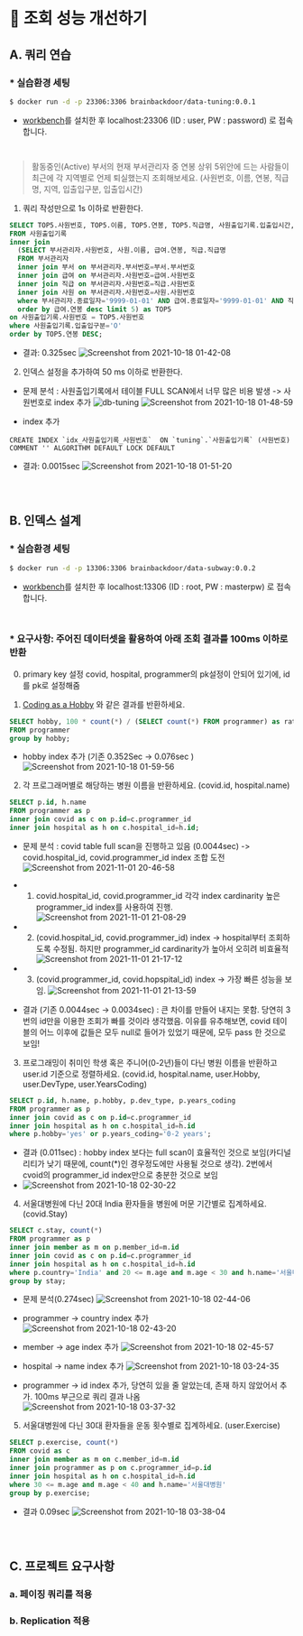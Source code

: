 # 🚀 조회 성능 개선하기

## A. 쿼리 연습

### * 실습환경 세팅

```sh
$ docker run -d -p 23306:3306 brainbackdoor/data-tuning:0.0.1
```
- [workbench](https://www.mysql.com/products/workbench/)를 설치한 후 localhost:23306 (ID : user, PW : password) 로 접속합니다.

<div style="line-height:1em"><br style="clear:both" ></div>

> 활동중인(Active) 부서의 현재 부서관리자 중 연봉 상위 5위안에 드는 사람들이 최근에 각 지역별로 언제 퇴실했는지 조회해보세요.
(사원번호, 이름, 연봉, 직급명, 지역, 입출입구분, 입출입시간)

1. 쿼리 작성만으로 1s 이하로 반환한다.
```sql
SELECT TOP5.사원번호, TOP5.이름, TOP5.연봉, TOP5.직급명, 사원출입기록.입출입시간, 사원출입기록.지역, 사원출입기록.입출입구분 
FROM 사원출입기록
inner join 
  (SELECT 부서관리자.사원번호, 사원.이름, 급여.연봉, 직급.직급명 
  FROM 부서관리자
  inner join 부서 on 부서관리자.부서번호=부서.부서번호 
  inner join 급여 on 부서관리자.사원번호=급여.사원번호
  inner join 직급 on 부서관리자.사원번호=직급.사원번호
  inner join 사원 on 부서관리자.사원번호=사원.사원번호
  where 부서관리자.종료일자='9999-01-01' AND 급여.종료일자='9999-01-01' AND 직급.종료일자='9999-01-01' AND 부서.비고='ACTIVE'
  order by 급여.연봉 desc limit 5) as TOP5 
on 사원출입기록.사원번호 = TOP5.사원번호
where 사원출입기록.입출입구분='O'
order by TOP5.연봉 DESC;
```
- 결과: 0.325sec
![Screenshot from 2021-10-18 01-42-08](https://user-images.githubusercontent.com/49307266/137636777-98d9c6a5-d406-4942-a39f-494f68374eec.png)

2. 인덱스 설정을 추가하여 50 ms 이하로 반환한다.

- 문제 분석 : 사원출입기록에서 테이블 FULL SCAN에서 너무 많은 비용 발생 -> 사원번호로 index 추가
![db-tuning](https://user-images.githubusercontent.com/49307266/137636866-a7fb7fb4-0da8-45b4-9614-8d0e861fcefe.png)
![Screenshot from 2021-10-18 01-48-59](https://user-images.githubusercontent.com/49307266/137637006-4fc7a5d2-8ffd-46af-864b-8be7ea1b9464.png)

- index 추가
```
CREATE INDEX `idx_사원출입기록_사원번호`  ON `tuning`.`사원출입기록` (사원번호) COMMENT '' ALGORITHM DEFAULT LOCK DEFAULT
```

- 결과: 0.0015sec
![Screenshot from 2021-10-18 01-51-20](https://user-images.githubusercontent.com/49307266/137637091-c28670b7-72e2-4706-8cd5-636b52168737.png)

<div style="line-height:1em"><br style="clear:both" ></div>
<div style="line-height:1em"><br style="clear:both" ></div>


## B. 인덱스 설계

### * 실습환경 세팅

```sh
$ docker run -d -p 13306:3306 brainbackdoor/data-subway:0.0.2
```
- [workbench](https://www.mysql.com/products/workbench/)를 설치한 후 localhost:13306 (ID : root, PW : masterpw) 로 접속합니다.

<div style="line-height:1em"><br style="clear:both" ></div>

### * 요구사항: 주어진 데이터셋을 활용하여 아래 조회 결과를 100ms 이하로 반환
0. primary key 설정
  covid, hospital, programmer의 pk설정이 안되어 있기에, id를 pk로 설정해줌

1. [Coding as a  Hobby](https://insights.stackoverflow.com/survey/2018#developer-profile-_-coding-as-a-hobby) 와 같은 결과를 반환하세요.
```sql
SELECT hobby, 100 * count(*) / (SELECT count(*) FROM programmer) as ratio 
FROM programmer 
group by hobby;
```

- hobby index 추가 (기존 0.352Sec -> 0.076sec )
![Screenshot from 2021-10-18 01-59-56](https://user-images.githubusercontent.com/49307266/137637349-112d304a-1b84-4bad-9104-8804cc993556.png)

2. 각 프로그래머별로 해당하는 병원 이름을 반환하세요.  (covid.id, hospital.name)
```sql
SELECT p.id, h.name
FROM programmer as p
inner join covid as c on p.id=c.programmer_id
inner join hospital as h on c.hospital_id=h.id;
```

- 문제 분석 : covid table full scan을 진행하고 있음 (0.0044sec) -> covid.hospital_id, covid.programmer_id index 조합 도전
![Screenshot from 2021-11-01 20-46-58](https://user-images.githubusercontent.com/49307266/139666898-e8217126-89db-484e-9866-00f419d5f8fa.png)

- 1. covid.hospital_id, covid.programmer_id 각각 index
  cardinarity 높은 programmer_id index를 사용하여 진행.
![Screenshot from 2021-11-01 21-08-29](https://user-images.githubusercontent.com/49307266/139669196-31f626ce-7d7c-46ee-99b3-f720278849e9.png)
- 2. (covid.hospital_id, covid.programmer_id) index -> hospital부터 조회하도록 수정됨. 하지만 programmer_id cardinarity가 높아서 오히려 비효율적
![Screenshot from 2021-11-01 21-17-12](https://user-images.githubusercontent.com/49307266/139670112-633fb4eb-9c89-405b-9ed5-43d5eae0aba2.png)
- 3. (covid.programmer_id, covid.hopspital_id) index -> 가장 빠른 성능을 보임.
![Screenshot from 2021-11-01 21-13-59](https://user-images.githubusercontent.com/49307266/139669761-8c13eebc-a81b-40f6-9001-afd4c995670a.png)

- 결과 (기존 0.0044sec -> 0.0034sec) : 큰 차이를 만들어 내지는 못함. 당연히 3번의 id만을 이용한 조회가 빠를 것이라 생각했음. 이유를 유추해보면, covid 테이블의 어느 이후에 값들은 모두 null로 들어가 있었기 때문에, 모두 pass 한 것으로 보임!


3. 프로그래밍이 취미인 학생 혹은 주니어(0-2년)들이 다닌 병원 이름을 반환하고 user.id 기준으로 정렬하세요. (covid.id, hospital.name, user.Hobby, user.DevType, user.YearsCoding)

```sql
SELECT p.id, h.name, p.hobby, p.dev_type, p.years_coding
FROM programmer as p
inner join covid as c on p.id=c.programmer_id
inner join hospital as h on c.hospital_id=h.id
where p.hobby='yes' or p.years_coding='0-2 years';
```

- 결과 (0.011sec) : hobby index 보다는 full scan이 효율적인 것으로 보임(카디널리티가 낮기 때문에, count(*)인 경우정도에만 사용될 것으로 생각). 2번에서 cvoid의 programmer_id index만으로 충분한 것으로 보임
- ![Screenshot from 2021-10-18 02-30-22](https://user-images.githubusercontent.com/49307266/137638324-54997a35-4971-495d-b186-8d8e52f11a25.png)


4. 서울대병원에 다닌 20대 India 환자들을 병원에 머문 기간별로 집계하세요. (covid.Stay)
```sql
SELECT c.stay, count(*)
FROM programmer as p
inner join member as m on p.member_id=m.id
inner join covid as c on p.id=c.programmer_id
inner join hospital as h on c.hospital_id=h.id
where p.country='India' and 20 <= m.age and m.age < 30 and h.name='서울대병원'
group by stay;
```
- 문제 분석(0.274sec)
![Screenshot from 2021-10-18 02-44-06](https://user-images.githubusercontent.com/49307266/137638718-c2d96b05-ffb8-4b55-a598-a5c370dd19bd.png)

- programmer -> country index 추가
![Screenshot from 2021-10-18 02-43-20](https://user-images.githubusercontent.com/49307266/137638730-f8799497-8ba1-4710-a91c-8b5d32cbaa64.png)

- member -> age index 추가
![Screenshot from 2021-10-18 02-45-57](https://user-images.githubusercontent.com/49307266/137638797-f2e0bce6-0382-47eb-8048-830f9800eca5.png)

- hospital -> name index 추가 
![Screenshot from 2021-10-18 03-24-35](https://user-images.githubusercontent.com/49307266/137640085-c7d705b1-747f-4f35-a26d-1615b46f8880.png)

- programmer -> id index 추가, 당연히 있을 줄 알았는데, 존재 하지 않았어서 추가. 100ms 부근으로 쿼리 결과 나옴
![Screenshot from 2021-10-18 03-37-32](https://user-images.githubusercontent.com/49307266/137640469-d698c7c1-945a-453e-a1e3-8ca395d10af8.png)


5. 서울대병원에 다닌 30대 환자들을 운동 횟수별로 집계하세요. (user.Exercise)
```sql
SELECT p.exercise, count(*)
FROM covid as c
inner join member as m on c.member_id=m.id
inner join programmer as p on c.programmer_id=p.id
inner join hospital as h on c.hospital_id=h.id
where 30 <= m.age and m.age < 40 and h.name='서울대병원'
group by p.exercise;
```

- 결과 0.09sec
![Screenshot from 2021-10-18 03-38-04](https://user-images.githubusercontent.com/49307266/137640486-3a82a622-f768-4d06-bf68-82e4546221c0.png)


<div style="line-height:1em"><br style="clear:both" ></div>
<div style="line-height:1em"><br style="clear:both" ></div>

## C. 프로젝트 요구사항

### a. 페이징 쿼리를 적용 

### b. Replication 적용 
